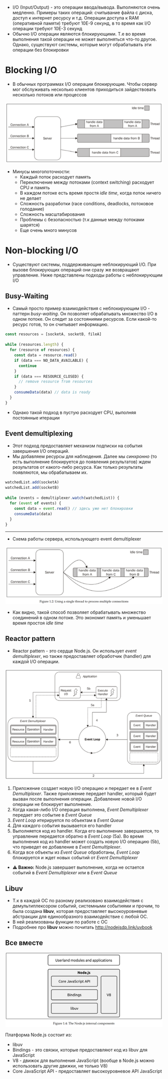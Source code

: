 + I/O (Input/Output) - это операции ввода/вывода. Выполняются очень медленно. Примеры таких операций: считывание файла с диска, доступ к интернет ресурсу и т.д. Операции доступа к RAM (оперативной памяти) требуют 10E-9 секунд, в то время как I/O операции требуют 10E-3 секунд
+ Обычно I/O операции являются блокирующими. Т.е во время выполнения такой операции не может выполняться что-то другое. Однако, существуют системы, которые могут обрабатывать эти операции без блокировки
# Blocking I/O

+ В обычных программах I/O операции блокирующие. Чтобы сервер мог обслуживать несколько клиентов приходиться зайдествовать несколько потоков или процессов

![server.png](../resources/server.png)

+ Минусы многопоточности:
  + Каждый поток расходует память
  + Переключение между потоками (context switching) расходует CPU и память
  + В каждом потоке есть время простя *idle time*, когда поток ничего не делает
  + Сложность разработки (race conditions, deadlocks, потоковое голодание)
  + Сложность масштабирования
  + Проблемы с безопасностью (т.к данные между потоками шарятся)
  + Еще очень много минусов

# Non-blocking I/O

+ Существуют системы, поддерживающие неблокирующий I/O. При вызове блокирующих операций они сразу же возвращают управление. Ниже представлены подходы работы с неблокирующим I/O
## Busy-Waiting

+ Самый просто пример взаимодействия с неблокирующим I/O - паттерн *busy-waiting*. Он позволяет обрабатывать множество I/O в одном потоке. Он следит за состояниями ресурсов. Если какой-то ресурс готов, то он считывает информацию.

```javascript
const resources = [socketA, socketB, fileA]

while (resources.length) {
  for (resource of resources) {
    const data = resource.read()
    if (data === NO_DATA_AVAILABLE) {
      continue
    }
    if (data === RESOURCE_CLOSED) {
      // remove resource from resources
    }
    consumeData(data) // data is ready
  }
}
```

+ Однако такой подход в пустую расходует CPU, выполняя постоянные итерации
## Event demultiplexing

+ Этот подход предоставляет механизм подписки на события завершения I/O операций.
+ Мы добавляем ресурсы для наблюдения. Далее мы *синхронно* (то есть выполнение блокируется до появления результатов) ждем результатов от какого-либо ресурса. Как только результаты появляются, мы обрабатываем их.

```javascript
watchedList.add(socketA)
watchedList.add(socketB)

while (events = demultiplexer.watch(watchedList)) {
  for (event of events) {
    const data = event.read() // здесь уже нет блокировки
    consumeData(data)
  }
}
```
___
+ Схема работы сервера, использующего event demultiplexer

![event-demultiplexer.png](../resources/event-demultiplexer.png)

+ Как видно, такой способ позволяет обрабатывать множество соединений в одном потоке. Это экономит память и уменьшает время простоя *idle time*

## Reactor pattern

+ Reactor pattern - это сердце Node.js. Он использует *event demultiplexer*, но также предоставляет обработчик (handler) для каждой I/O операции.

![reactor-pattern.png](../resources/reactor-pattern.png)

1. Приложение создает новую I/O операцию и передает ее в *Event Demultiplexer*. Также приложение передает handler, который будет вызван после выполнения операции. Добавление новой I/O операции не блокирует выполнение.
2. Когда какая-либо I/O операция выполнена, *Event Demultiplexer* передает это событие в *Event Queue*
3. *Event Loop* итерируется по объектам в *Event Queue*
4. Для каждого события вызывается его handler
5. Выполняется код из handler. Когда его выполнение завершается, то управление передается обратно в *Event Loop* (5a). Во время выполнения код из handler может создать новую I/O операцию (5b), что приведет ее добавление в *Event Demultiplexer*.
6. Когда все объекты из *Event Queue* обработаны, *Event Loop* блокируется и ждет новых событий от *Event Demultiplexer*

+ **⚠️ Важно:** Node.js завершает выполнение, когда не остается событий в *Event Demultiplexer* или в *Event Queue*

## Libuv

+ Т.к в каждой ОС по разному реализовано взаимодействия с демультиплексором событий, системными событиями и прочим, то была создана **libuv**, которая предоставляет высокоуровневые абстракции для единообразного взаимодействие с любой ОС.
+ В ней реализованы функции по работе с ОС
+ Подробнее про **libuv** можно почитать http://nodejsdp.link/uvbook

## Все вместе

![node-architecture.png](../resources/node-architecture.png)

Платформа Node.js состоит из:
+ libuv
+ Bindings - это связки, которые предоставляют код из libuv для JavaScript
+ V8 - движок для выполнения JavaScript (вообще в Node.js можно использовать другие движки, не только V8)
+ Core JavaScript API - предоставляет высокоуровневое API JavaScript

